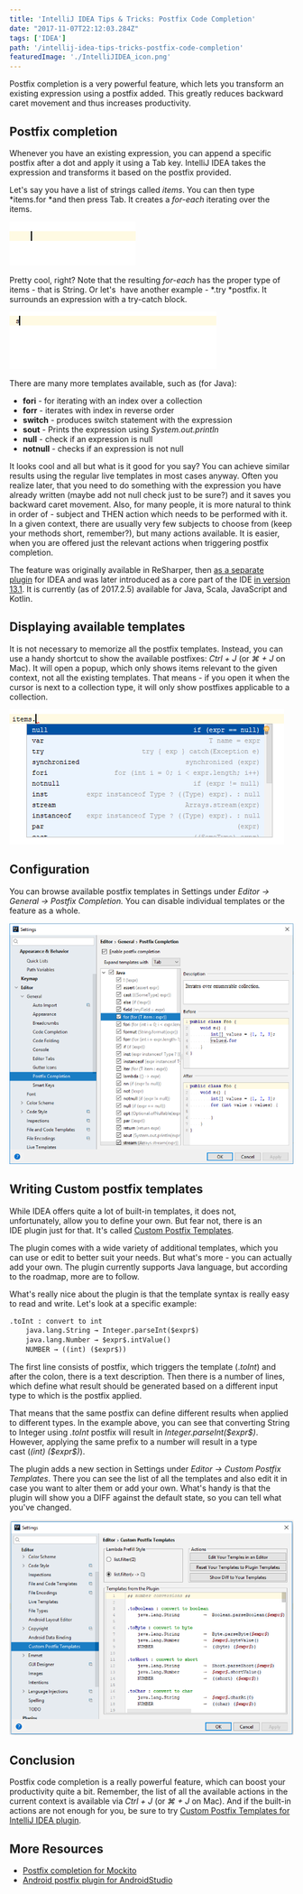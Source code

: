```yaml
---
title: 'IntelliJ IDEA Tips & Tricks: Postfix Code Completion'
date: "2017-11-07T22:12:03.284Z"
tags: ['IDEA']
path: '/intellij-idea-tips-tricks-postfix-code-completion'
featuredImage: './IntelliJIDEA_icon.png'
---
```

Postfix completion is a very powerful feature, which lets you transform an existing expression using a postfix added. This greatly reduces backward caret movement and thus increases productivity.
<!--more-->

Postfix completion
------------------

Whenever you have an existing expression, you can append a specific postfix after a dot and apply it using a Tab key. IntelliJ IDEA takes the expression and transforms it based on the postfix provided.

Let\'s say you have a list of strings called *items*. You can then type *items.for *and then press Tab. It creates a *for-each* iterating over the items.

![postfix](./postfix.gif)

Pretty cool, right? Note that the resulting *for-each* has the proper type of items - that is String. Or let\'s  have another example - *.try *postfix. It surrounds an expression with a try-catch block.

![postfix-try](./postfix-try.gif)

There are many more templates available, such as (for Java):

-   **fori** - for iterating with an index over a collection
-   **forr** - iterates with index in reverse order
-   **switch** - produces switch statement with the expression
-   **sout** - Prints the expression using *System.out.println*
-   **null** - check if an expression is null
-   **notnull** - checks if an expression is not null

It looks cool and all but what is it good for you say? You can achieve similar results using the regular live templates in most cases anyway. Often you realize later, that you need to do something with the expression you have already written (maybe add not null check just to be sure?) and it saves you backward caret movement. Also, for many people, it is more natural to think in order of - subject and THEN action which needs to be performed with it. In a given context, there are usually very few subjects to choose from (keep your methods short, remember?), but many actions available. It is easier, when you are offered just the relevant actions when triggering postfix completion.

The feature was originally available in ReSharper, then [as a separate plugin](https://plugins.jetbrains.com/plugin/7342-postfix-completion) for IDEA and was later introduced as a core part of the IDE [in version 13.1](https://blog.jetbrains.com/idea/2014/03/postfix-completion/). It is currently (as of 2017.2.5) available for Java, Scala, JavaScript and Kotlin.

Displaying available templates
------------------------------

It is not necessary to memorize all the postfix templates. Instead, you can use a handy shortcut to show the available postfixes: *Ctrl + J* (or *⌘ + J* on Mac). It will open a popup, which only shows items relevant to the given context, not all the existing templates. That means - if you open it when the cursor is next to a collection type, it will only show postfixes applicable to a collection. 

![show-actions-postfix-code-completion](./show-actions-postfix-code-completion.png)

Configuration
-------------

You can browse available postfix templates in Settings under *Editor → General → Postfix Completion.* You can disable individual templates or the feature as a whole.

![settings-postfix-code-completion](./settings-postfix-code-completion.png)

Writing Custom postfix templates
--------------------------------

While IDEA offers quite a lot of built-in templates, it does not, unfortunately, allow you to define your own. But fear not, there is an IDE plugin just for that. It\'s called [Custom Postfix Templates](https://github.com/xylo/intellij-postfix-templates/).

The plugin comes with a wide variety of additional templates, which you can use or edit to better suit your needs. But what\'s more - you can actually add your own. The plugin currently supports Java language, but according to the roadmap, more are to follow.

What\'s really nice about the plugin is that the template syntax is really easy to read and write. Let\'s look at a specific example:

```xml
.toInt : convert to int
    java.lang.String → Integer.parseInt($expr$)
    java.lang.Number → $expr$.intValue()
    NUMBER → ((int) ($expr$))
```

The first line consists of postfix, which triggers the template (.*toInt*) and after the colon, there is a text description. Then there is a number of lines, which define what result should be generated based on a different input type to which is the postfix applied.

That means that the same postfix can define different results when applied to different types. In the example above, you can see that converting String to Integer using *.toInt* postfix will result in *Integer.parseInt(\$expr\$)*. However, applying the same prefix to a number will result in a type cast (*(int) (\$expr\$)*).

The plugin adds a new section in Settings under *Editor → Custom Postfix Templates*. There you can see the list of all the templates and also edit it in case you want to alter them or add your own. What\'s handy is that the plugin will show you a DIFF against the default state, so you can tell what you\'ve changed.

![postfix-completion-custom-templates](./postfix-completion-custom-templates.png)

Conclusion
----------

Postfix code completion is a really powerful feature, which can boost your productivity quite a bit. Remember, the list of all the available actions in the current context is available via *Ctrl + J* (or *⌘ + J* on Mac). And if the built-in actions are not enough for you, be sure to try [Custom Postfix Templates for IntelliJ IDEA plugin](https://github.com/xylo/intellij-postfix-templates/).

More Resources
--------------

-   [Postfix completion for Mockito](https://plugins.jetbrains.com/plugin/8150-mockito-postfix-completion-plugin)
-   [Android postfix plugin for AndroidStudio](https://github.com/takahirom/android-postfix-plugin)
